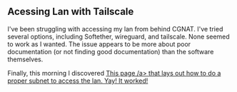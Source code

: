 ## Acessing Lan with Tailscale
I've been struggling with accessing my lan from behind CGNAT.  I've tried several options, including Softether, wireguard, and tailscale.  None seemed to work as I wanted. The issue appears to be more about poor documentation (or not finding good documentation) than the software themselves.  

Finally, this morning I discovered <a href="https://tailscale.com/kb/1019/subnets?tab=linux" target="_blank">This page /a> that lays out how to do a proper subnet to access the lan.  Yay!  It worked!
